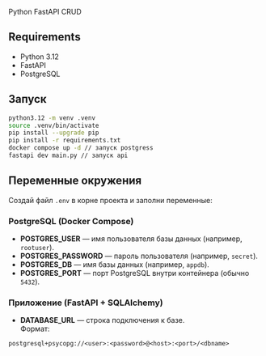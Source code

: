 Python FastAPI CRUD

## Requirements
- Python 3.12
- FastAPI
- PostgreSQL 

## Запуск
```bash
python3.12 -m venv .venv
source .venv/bin/activate
pip install --upgrade pip
pip install -r requirements.txt
docker compose up -d // запуск postgress
fastapi dev main.py // запуск api
```


## Переменные окружения

Создай файл `.env` в корне проекта и заполни переменные:

### PostgreSQL (Docker Compose)
- **POSTGRES_USER** — имя пользователя базы данных (например, `rootuser`).
- **POSTGRES_PASSWORD** — пароль пользователя (например, `secret`).
- **POSTGRES_DB** — имя базы данных (например, `appdb`).
- **POSTGRES_PORT** — порт PostgreSQL внутри контейнера (обычно `5432`).

### Приложение (FastAPI + SQLAlchemy)
- **DATABASE_URL** — строка подключения к базе.  
  Формат: 
```
postgresql+psycopg://<user>:<password>@<host>:<port>/<dbname>